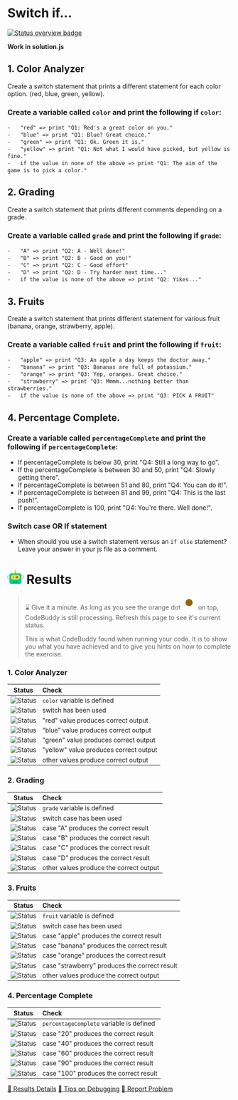 # Switch if...
[![Status overview badge](../../blob/badges/.github/badges/main/badge.svg)](#-results)


**Work in solution.js**

## 1. Color Analyzer

Create a switch statement that prints a different statement for each color option. (red, blue, green, yellow).

### Create a variable called `color` and print the following if `color`:

    -   "red" => print "Q1: Red's a great color on you."
    -   "blue" => print "Q1: Blue? Great choice."
    -   "green" => print "Q1: Ok. Green it is."
    -   "yellow" => print "Q1: Not what I would have picked, but yellow is fine."
    -   if the value in none of the above => print "Q1: The aim of the game is to pick a color."

## 2. Grading

Create a switch statement that prints different comments depending on a grade.

### Create a variable called `grade` and print the following if `grade`:

    -   "A" => print "Q2: A - Well done!"
    -   "B" => print "Q2: B - Good on you!"
    -   "C" => print "Q2: C - Good effort"
    -   "D" => print "Q2: D - Try harder next time..."
    -   if the value is none of the above => print "Q2: Yikes..."

## 3. Fruits

Create a switch statement that prints different statement for various fruit (banana, orange, strawberry, apple).

### Create a variable called `fruit` and print the following if `fruit`:

    -   "apple" => print "Q3: An apple a day keeps the doctor away."
    -   "banana" => print "Q3: Bananas are full of potassium."
    -   "orange" => print "Q3: Yep, oranges. Great choice."
    -   "strawberry" => print "Q3: Mmmm...nothing better than strawberries."
    -   if the value is none of the above => print "Q3: PICK A FRUIT"

## 4. Percentage Complete.

### Create a variable called `percentageComplete` and print the following if `percentageComplete`:

- If percentageComplete is below 30, print "Q4: Still a long way to go".
- If the percentageComplete is between 30 and 50, print "Q4: Slowly getting there".
- If percentageComplete is between 51 and 80, print "Q4: You can do it!".
- If percentageComplete is between 81 and 99, print "Q4: This is the last push!".
- If percentageComplete is 100, print "Q4: You're there. Well done!".

### Switch case OR If statement

- When should you use a switch statement versus an `if else` statement? Leave your answer in your js file as a comment.

[//]: # (autograding info start)
# <img src="https://github.com/DCI-EdTech/autograding-setup/raw/main/assets/bot-large.svg" alt="" data-canonical-src="https://github.com/DCI-EdTech/autograding-setup/raw/main/assets/bot-large.svg" height="31" /> Results
> ⌛ Give it a minute. As long as you see the orange dot ![processing](https://raw.githubusercontent.com/DCI-EdTech/autograding-setup/main/assets/processing.svg) on top, CodeBuddy is still processing. Refresh this page to see it's current status.
>
> This is what CodeBuddy found when running your code. It is to show you what you have achieved and to give you hints on how to complete the exercise.


### 1. Color Analyzer

|                 Status                  | Check                                                                                    |
| :-------------------------------------: | :--------------------------------------------------------------------------------------- |
| ![Status](../../blob/badges/.github/badges/main/status0.svg) | `color` variable is defined  |
| ![Status](../../blob/badges/.github/badges/main/status1.svg) | switch has been used |
| ![Status](../../blob/badges/.github/badges/main/status2.svg) | "red" value produces correct output |
| ![Status](../../blob/badges/.github/badges/main/status3.svg) | "blue" value produces correct output |
| ![Status](../../blob/badges/.github/badges/main/status4.svg) | "green" value produces correct output |
| ![Status](../../blob/badges/.github/badges/main/status5.svg) | "yellow" value produces correct output |
| ![Status](../../blob/badges/.github/badges/main/status6.svg) | other values produce correct output |

### 2. Grading

|                 Status                  | Check                                                                                    |
| :-------------------------------------: | :--------------------------------------------------------------------------------------- |
| ![Status](../../blob/badges/.github/badges/main/status7.svg) | `grade` variable is defined  |
| ![Status](../../blob/badges/.github/badges/main/status8.svg) | switch case has been used  |
| ![Status](../../blob/badges/.github/badges/main/status9.svg) | case "A" produces the correct result |
| ![Status](../../blob/badges/.github/badges/main/status10.svg) | case "B" produces the correct result |
| ![Status](../../blob/badges/.github/badges/main/status11.svg) | case "C" produces the correct result |
| ![Status](../../blob/badges/.github/badges/main/status12.svg) | case "D" produces the correct result |
| ![Status](../../blob/badges/.github/badges/main/status13.svg) | other values produce the correct output |

### 3. Fruits

|                 Status                  | Check                                                                                    |
| :-------------------------------------: | :--------------------------------------------------------------------------------------- |
| ![Status](../../blob/badges/.github/badges/main/status14.svg) | `fruit` variable is defined  |
| ![Status](../../blob/badges/.github/badges/main/status15.svg) | switch case has been used  |
| ![Status](../../blob/badges/.github/badges/main/status16.svg) | case "apple" produces the correct result |
| ![Status](../../blob/badges/.github/badges/main/status17.svg) | case "banana" produces the correct result |
| ![Status](../../blob/badges/.github/badges/main/status18.svg) | case "orange" produces the correct result |
| ![Status](../../blob/badges/.github/badges/main/status19.svg) | case "strawberry" produces the correct result |
| ![Status](../../blob/badges/.github/badges/main/status20.svg) | other values produce the correct output |

### 4. Percentage Complete

|                 Status                  | Check                                                                                    |
| :-------------------------------------: | :--------------------------------------------------------------------------------------- |
| ![Status](../../blob/badges/.github/badges/main/status21.svg) | `percentageComplete` variable is defined  |
| ![Status](../../blob/badges/.github/badges/main/status22.svg) | case "20" produces the correct result |
| ![Status](../../blob/badges/.github/badges/main/status23.svg) | case "40" produces the correct result |
| ![Status](../../blob/badges/.github/badges/main/status24.svg) | case "60" produces the correct result |
| ![Status](../../blob/badges/.github/badges/main/status25.svg) | case "90" produces the correct result |
| ![Status](../../blob/badges/.github/badges/main/status26.svg) | case "100" produces the correct result |



[🔬 Results Details](../../actions)
[🐞 Tips on Debugging](https://github.com/DCI-EdTech/autograding-setup/wiki/How-to-work-with-CodeBuddy)
[📢 Report Problem](https://docs.google.com/forms/d/e/1FAIpQLSfS8wPh6bCMTLF2wmjiE5_UhPiOEnubEwwPLN_M8zTCjx5qbg/viewform?usp=pp_url&entry.652569746=PB-program-multiplechoice)


[//]: # (autograding info end)